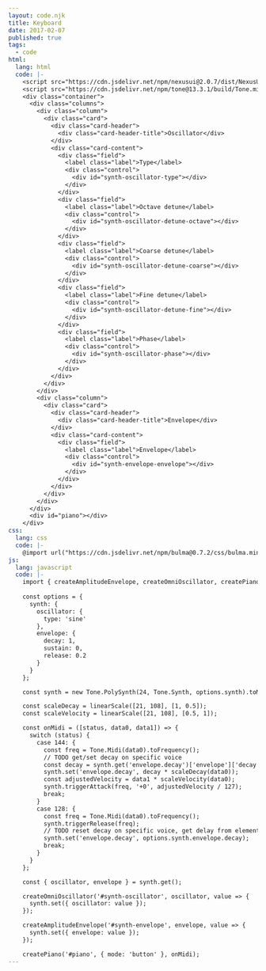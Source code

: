 ```yaml
---
layout: code.njk
title: Keyboard
date: 2017-02-07
published: true
tags:
  - code
html:
  lang: html
  code: |-
    <script src="https://cdn.jsdelivr.net/npm/nexusui@2.0.7/dist/NexusUI.min.js"></script>
    <script src="https://cdn.jsdelivr.net/npm/tone@13.3.1/build/Tone.min.js"></script>
    <div class="container">
      <div class="columns">
        <div class="column">
          <div class="card">
            <div class="card-header">
              <div class="card-header-title">Oscillator</div>
            </div>
            <div class="card-content">
              <div class="field">
                <label class="label">Type</label>
                <div class="control">
                  <div id="synth-oscillator-type"></div>
                </div>
              </div>
              <div class="field">
                <label class="label">Octave detune</label>
                <div class="control">
                  <div id="synth-oscillator-detune-octave"></div>
                </div>
              </div>
              <div class="field">
                <label class="label">Coarse detune</label>
                <div class="control">
                  <div id="synth-oscillator-detune-coarse"></div>
                </div>
              </div>
              <div class="field">
                <label class="label">Fine detune</label>
                <div class="control">
                  <div id="synth-oscillator-detune-fine"></div>
                </div>
              </div>
              <div class="field">
                <label class="label">Phase</label>
                <div class="control">
                  <div id="synth-oscillator-phase"></div>
                </div>
              </div>
            </div>
          </div>
        </div>
        <div class="column">
          <div class="card">
            <div class="card-header">
              <div class="card-header-title">Envelope</div>
            </div>
            <div class="card-content">
              <div class="field">
                <label class="label">Envelope</label>
                <div class="control">
                  <div id="synth-envelope-envelope"></div>
                </div>
              </div>
            </div>
          </div>
        </div>
      </div>
      <div id="piano"></div>
    </div>
css:
  lang: css
  code: |-
    @import url("https://cdn.jsdelivr.net/npm/bulma@0.7.2/css/bulma.min.css");
js:
  lang: javascript
  code: |-
    import { createAmplitudeEnvelope, createOmniOscillator, createPiano, linearScale } from '/code/nexus-tone-components/script.js';
    
    const options = {
      synth: {
        oscillator: {
          type: 'sine'
        },
        envelope: {
          decay: 1,
          sustain: 0,
          release: 0.2
        }
      }
    };

    const synth = new Tone.PolySynth(24, Tone.Synth, options.synth).toMaster();

    const scaleDecay = linearScale([21, 108], [1, 0.5]);
    const scaleVelocity = linearScale([21, 108], [0.5, 1]);

    const onMidi = ([status, data0, data1]) => {
      switch (status) {
        case 144: {
          const freq = Tone.Midi(data0).toFrequency();
          // TODO get/set decay on specific voice
          const decay = synth.get('envelope.decay')['envelope']['decay'];
          synth.set('envelope.decay', decay * scaleDecay(data0));
          const adjustedVelocity = data1 * scaleVelocity(data0);
          synth.triggerAttack(freq, '+0', adjustedVelocity / 127);
          break;
        }
        case 128: {
          const freq = Tone.Midi(data0).toFrequency();
          synth.triggerRelease(freq);
          // TODO reset decay on specific voice, get delay from element
          synth.set('envelope.decay', options.synth.envelope.decay);
          break;
        }
      }
    };

    const { oscillator, envelope } = synth.get();

    createOmniOscillator('#synth-oscillator', oscillator, value => {
      synth.set({ oscillator: value });
    });

    createAmplitudeEnvelope('#synth-envelope', envelope, value => {
      synth.set({ envelope: value });
    });

    createPiano('#piano', { mode: 'button' }, onMidi);
---
```

